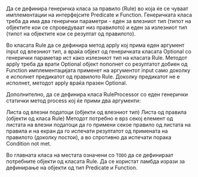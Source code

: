 Да се дефинира генеричка класа за правило (Rule) во која ќе се чуваат имплементации на интерфејсите Predicate и Function. Генеричката класа треба да има два генерички параметри - еден за влезниот тип (типот на објектите кои се спроведуваат низ правилото) и еден за излезниот тип (типот на објектите кои се резултат од правилото).

Во класата Rule да се дефинира метод apply кој прима еден аргумент input од влезниот тип, а враќа објект од генеричката класата Optional со генерички параметар ист како излезниот тип на класата Rule. Методот apply треба да врати Optional објект пополнет со резултатот добиен од Function имплементацијата применет на аргументот input само доколку е исполнет предикатот од правилото Rule. Доколку предикатот не е исполнет, методот apply враќа празен Optional.

Дополнително, да се дефинира класа RuleProcessor со еден генерички статички метод process кој ќе прими два аргументи:

Листа од влезни податоци (објекти од влезниот тип)
Листа од правила (објекти од класа Rule)
Методот потребно е врз секој елемент од листата на влезни податоци да го примени секое правило од листата на правила и на екран да го испечати резултатот од примената на правилото (доколку постои), а во спротивно да испечати порака Condition not met.

Во главната класа на местата означени со `TODO` да се дефинираат потребните објекти од класата Rule. Да се користат ламбда изрази за дефинирање на објекти од тип Predicate и Function.
